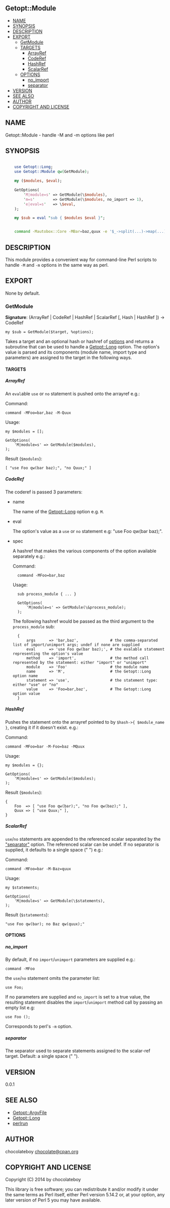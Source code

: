 ## Getopt::Module

- [NAME](#name)
- [SYNOPSIS](#synopsis)
- [DESCRIPTION](#description)
- [EXPORT](#export)
    - [GetModule](#getmodule)
    - [TARGETS](#targets)
        - [ArrayRef](#arrayref)
        - [CodeRef](#coderef)
        - [HashRef](#hashref)
        - [ScalarRef](#scalarref)
    - [OPTIONS](#options)
        - [no\_import](#no\_import)
        - [separator](#separator)
- [VERSION](#version)
- [SEE ALSO](#see-also)
- [AUTHOR](#author)
- [COPYRIGHT AND LICENSE](#copyright-and-license)

## NAME

Getopt::Module - handle -M and -m options like perl

## SYNOPSIS

```perl

    use Getopt::Long;
    use Getopt::Module qw(GetModule);

    my ($modules, $eval);

    GetOptions(
        'M|module=s' => GetModule(\$modules),
        'm=s'        => GetModule(\$modules, no_import => 1),
        'e|eval=s'   => \$eval,
    );

    my $sub = eval "sub { $modules $eval }";

```

```bash

    command -Mautobox::Core -MBar=baz,quux -e '$_->split(...)->map(...)->join(...)'

```

## DESCRIPTION

This module provides a convenient way for command-line Perl scripts to handle `-M`
and `-m` options in the same way as perl.

## EXPORT

None by default.

### GetModule

__Signature__: (ArrayRef | CodeRef | HashRef | ScalarRef \[, Hash | HashRef \]) -> CodeRef

    my $sub = GetModule($target, %options);

Takes a target and an optional hash or hashref of [options](#OPTIONS) and returns a subroutine that can be used
to handle a [Getopt::Long](http://search.cpan.org/perldoc?Getopt::Long) option. The option's value is parsed and its components (module name,
import type and parameters) are assigned to the target in the following ways.

#### TARGETS

##### ArrayRef

An `eval`able `use` or `no` statement is pushed onto the arrayref e.g.:

Command:

    command -MFoo=bar,baz -M-Quux

Usage:

    my $modules = [];

    GetOptions(
        'M|module=s' => GetModule($modules),
    );

Result (`$modules`):

    [ "use Foo qw(bar baz);", "no Quux;" ]

##### CodeRef

The coderef is passed 3 parameters:

- name

    The name of the [Getopt::Long](http://search.cpan.org/perldoc?Getopt::Long) option e.g. `M`.

- eval

    The option's value as a `use` or `no` statement e.g: "use Foo qw(bar baz);".

- spec

    A hashref that makes the various components of the option available separately e.g.:

    Command:

        command -MFoo=bar,baz

    Usage:

        sub process_module { ... }

        GetOptions(
            'M|module=s' => GetModule(\&process_module);
        );

    The following hashref would be passed as the third argument to the `process_module` sub:

        {
            args      => 'bar,baz',              # the comma-separated list of import/unimport args; undef if none are supplied
            eval      => 'use Foo qw(bar baz);', # the evalable statement representing the option's value
            method    => 'import',               # the method call represented by the statement: either "import" or "unimport"
            module    => 'Foo'                   # the module name
            name      => 'M',                    # the Getopt::Long option name
            statement => 'use',                  # the statement type: either "use" or "no"
            value     => 'Foo=bar,baz',          # The Getopt::Long option value
        }

##### HashRef

Pushes the statement onto the arrayref pointed to by `$hash->{ $module_name }`, creating it if it doesn't exist. e.g.:

Command:

    command -MFoo=bar -M-Foo=baz -MQuux

Usage:

    my $modules = {};

    GetOptions(
        'M|module=s' => GetModule($modules);
    );

Result (`$modules`):

    {
        Foo  => [ "use Foo qw(bar);", "no Foo qw(baz);" ],
        Quux => [ "use Quux;" ],
    }

##### ScalarRef

`use`/`no` statements are appended to the referenced scalar separated by the ["separator"](#separator) option. The referenced scalar
can be undef. If no separator is supplied, it defaults to a single space (" ") e.g.:

Command:

    command -MFoo=bar -M-Baz=quux

Usage:

    my $statements;

    GetOptions(
        'M|module=s' => GetModule(\$statements),
    );

Result (`$statements`):

    "use Foo qw(bar); no Baz qw(quux);"

#### OPTIONS

##### no\_import

By default, if no `import`/`unimport` parameters are supplied e.g.:

    command -MFoo

the `use`/`no` statement omits the parameter list:

    use Foo;

If no parameters are supplied and `no_import` is set to a true value, the resulting statement disables the
`import`/`unimport` method call by passing an empty list e.g:

    use Foo ();

Corresponds to perl's `-m` option.

##### separator

The separator used to separate statements assigned to the scalar-ref target. Default: a single space (" ").

## VERSION

0.0.1

## SEE ALSO

- [Getopt::ArgvFile](http://search.cpan.org/perldoc?Getopt::ArgvFile)
- [Getopt::Long](http://search.cpan.org/perldoc?Getopt::Long)
- [perlrun](http://search.cpan.org/perldoc?perlrun)

## AUTHOR

chocolateboy <chocolate@cpan.org>

## COPYRIGHT AND LICENSE

Copyright (C) 2014 by chocolateboy

This library is free software; you can redistribute it and/or modify
it under the same terms as Perl itself, either Perl version 5.14.2 or,
at your option, any later version of Perl 5 you may have available.
